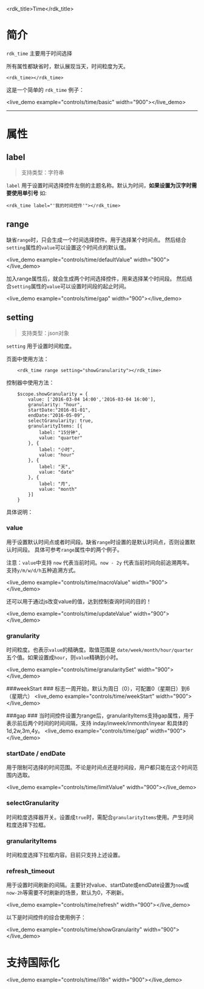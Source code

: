 <rdk_title>Time</rdk_title>

# 简介 #

`rdk_time` 主要用于时间选择

所有属性都缺省时，默认展现当天，时间粒度为天。

	<rdk_time></rdk_time>

这是一个简单的 `rdk_time` 例子：

<live_demo example="controls/time/basic" width="900"></live_demo>

---
# 属性 #

## label <binding></binding> ##
> 支持类型：字符串

`label` 用于设置时间选择控件左侧的主题名称。默认为时间，**如果设置为汉字时需要使用单引号**
 如:

	<rdk_time label="'我的时间控件'"></rdk_time>


## range ##

缺省`range`时，只会生成一个时间选择控件。用于选择某个时间点。
然后结合`setting`属性的`value`可以设置这个时间点的默认值。

<live_demo example="controls/time/defaultValue" width="900"></live_demo>

加入range属性后，就会生成两个时间选择控件，用来选择某个时间段。
然后结合`setting`属性的`value`可以设置时间段的起止时间。

<live_demo example="controls/time/gap" width="900"></live_demo>

## setting ##
> 支持类型：json对象

`setting` 用于设置时间粒度。

页面中使用方法：

		<rdk_time range setting="showGranularity"></rdk_time>

控制器中使用方法：

	    $scope.showGranularity = {
	        value: ['2016-03-04 14:00','2016-03-04 16:00'],
			granularity: "hour",
			startDate:"2016-01-01",
	        endDate:"2016-05-09",
	        selectGranularity: true,
	        granularityItems: [{
	            label: "15分钟",
	            value: "quarter"
	        }, {
	            label: "小时",
	            value: "hour"
	        }, {
	            label: "天",
	            value: "date"
	        }, {
	            label: "月",
	            value: "month"
	        }]
	    }

具体说明：

### value ###
  
用于设置默认时间点或者时间段。缺省`range`时设置的是默认时间点，否则设置默认时间段。
具体可参考`range`属性中的两个例子。

注意：`value`中支持 `now` 代表当前时间。`now - 2y` 代表当前时间向前追溯两年。支持`y/m/w/d/h`五种追溯方式。

<live_demo example="controls/time/macroValue" width="900"></live_demo>

还可以用于通过js改变value的值，达到控制查询时间的目的！

<live_demo example="controls/time/updateValue" width="900"></live_demo>

### granularity ###
	
时间粒度。也表示`value`的精确度。取值范围是 `date/week/month/hour/quarter` 五个值。如果设置成`hour`，则`value`精确到小时。

<live_demo example="controls/time/granularitySet" width="900"></live_demo>

###weekStart ###
标志一周开始，默认为周日（0），可配置0（星期日）到6（星期六）
<live_demo example="controls/time/weekStart" width="900"></live_demo>

###gap ###
当时间控件设置为range后，granularityItems支持gap属性，用于表示前后两个时间的时间间隔，支持
inday/inweek/inmonth/inyear 和具体的 1d,2w,3m,4y。
<live_demo example="controls/time/gap" width="900"></live_demo>

### startDate / endDate ###

用于限制可选择的时间范围。不论是时间点还是时间段，用户都只能在这个时间范围内选取。

<live_demo example="controls/time/limitValue" width="900"></live_demo>
	
### selectGranularity ###

时间粒度选择器开关。设置成`true`时，需配合`granularityItems`使用。产生时间粒度选择下拉框。

### granularityItems ###

时间粒度选择下拉框内容。目前只支持上述设置。

### refresh_timeout ###

用于设置时间刷新的间隔。主要针对value、startDate或endDate设置为`now`或`now-2h`等需要不时刷新的场景，默认为0，不刷新。

<live_demo example="controls/time/refresh" width="900"></live_demo>

以下是时间控件的综合使用例子：

<live_demo example="controls/time/showGranularity" width="900"></live_demo>
# 支持国际化 #
<live_demo example="controls/time/i18n" width="900"></live_demo>



